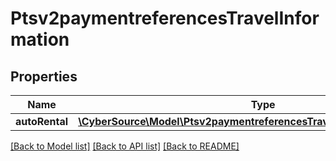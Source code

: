 # Ptsv2paymentreferencesTravelInformation

## Properties
Name | Type | Description | Notes
------------ | ------------- | ------------- | -------------
**autoRental** | [**\CyberSource\Model\Ptsv2paymentreferencesTravelInformationAutoRental**](Ptsv2paymentreferencesTravelInformationAutoRental.md) |  | [optional] 

[[Back to Model list]](../README.md#documentation-for-models) [[Back to API list]](../README.md#documentation-for-api-endpoints) [[Back to README]](../README.md)


